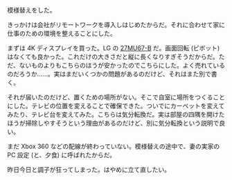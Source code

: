 模様替えをした。

きっかけは会社がリモートワークを導入しはじめたからだ。それに合わせて家に仕事のための環境を整えることにした。

まずは 4K ディスプレイを買った。LG の [27MU67-B](http://www.lg.com/jp/monitor/lg-27MU67-B) だ。画面回転 (ピボット) はなくても良かった。これだけの大きさだと縦に長くなりすぎそうだからだ。ただ、ないものよりもこちらのほうが安かったのでこちらにした。よく売れているのだろうか……。実はまだいくつかの問題があるのだけど、それはまた別で書く。

それが届いたのだけど、置くための場所がない。そこで自室に場所をつくることにした。テレビの位置を変えることで確保できた。ついでにカーペットを変えてみたり、テレビ台を変えてみた。こちらは気分転換だ。実は部屋の四隅を開けたほうが掃除しやすそうという理由があるのだけど、別に気分転換という説明で良い。

まだ Xbox 360 などの配線が終わっていない。模様替えの途中で、妻の実家の PC 設定 (と、夕食) に呼ばれたからだ。

昨日今日と調子が狂ってしまった。はやめに立て直したい。
